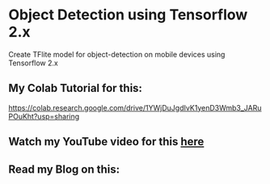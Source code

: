 # Object Detection using Tensorflow 2.x
Create TFlite model for object-detection on mobile devices using Tensorflow 2.x

## My Colab Tutorial for this:
https://colab.research.google.com/drive/1YWjDuJgdIvK1yenD3Wmb3_JARuPOuKht?usp=sharing

## Watch my YouTube video for this [here](https://www.youtube.com)

## Read my Blog on this:
